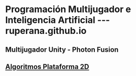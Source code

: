 # Programación Multijugador e Inteligencia Artificial   ---  ruperana.github.io

## Multijugador Unity - Photon Fusion
## [Algoritmos Plataforma 2D](/algoritmos/indice)
